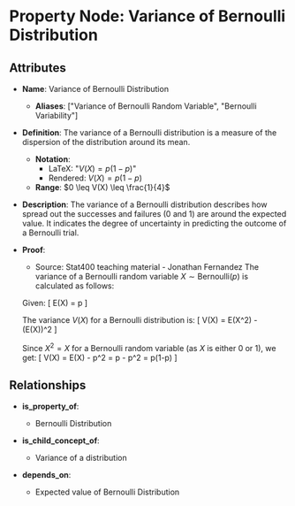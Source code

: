 # Property Node: Variance of Bernoulli Distribution

## Attributes

- **Name**: Variance of Bernoulli Distribution
  - **Aliases**: ["Variance of Bernoulli Random Variable", "Bernoulli Variability"]

- **Definition**: 
  The variance of a Bernoulli distribution is a measure of the dispersion of the distribution around its mean.
  - **Notation**: 
    - LaTeX: "$V(X) = p(1-p)$"
    - Rendered: $V(X) = p(1-p)$
  - **Range**: $0 \leq V(X) \leq \frac{1}{4}$

- **Description**: 
  The variance of a Bernoulli distribution describes how spread out the successes and failures (0 and 1) are around the expected value. It indicates the degree of uncertainty in predicting the outcome of a Bernoulli trial.

- **Proof**: 
  - Source: Stat400 teaching material - Jonathan Fernandez
  The variance of a Bernoulli random variable $X \sim \text{Bernoulli}(p)$ is calculated as follows:
  
  Given: 
  \[ E(X) = p \]
  
  The variance $V(X)$ for a Bernoulli distribution is:
  \[ V(X) = E(X^2) - (E(X))^2 \]
  
  Since $X^2 = X$ for a Bernoulli random variable (as $X$ is either 0 or 1), we get:
  \[ V(X) = E(X) - p^2 = p - p^2 = p(1-p) \]

## Relationships

- **is_property_of**: 
  - Bernoulli Distribution

- **is_child_concept_of**: 
  - Variance of a distribution

- **depends_on**: 
  - Expected value of Bernoulli Distribution